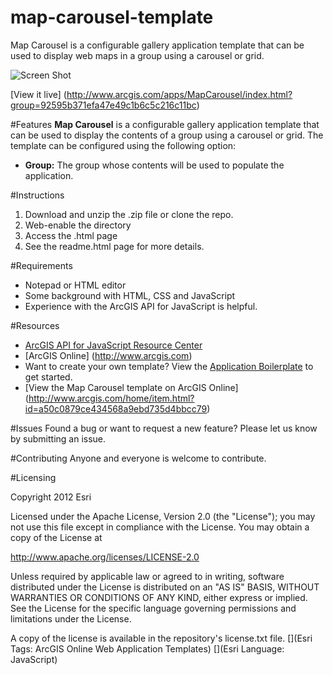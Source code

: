 map-carousel-template
=====================

Map Carousel is a configurable gallery application template that can be used to display web maps in a group using a carousel or grid.

![Screen Shot](https://dl.dropboxusercontent.com/u/24627279/screenshots/map_carousel_th%202.jpg)

[View it live] (http://www.arcgis.com/apps/MapCarousel/index.html?group=92595b371efa47e49c1b6c5c216c11bc)

#Features
**Map Carousel** is a configurable gallery application template that can be used to display the contents of a group using a carousel or grid. The template can be configured using the following option:

- **Group:** The group whose contents will be used to populate the application.



#Instructions

1. Download and unzip the .zip file or clone the repo. 
2. Web-enable the directory
3. Access the .html page 
4. See the readme.html page for more details. 


#Requirements

- Notepad or HTML editor
- Some background with HTML, CSS and JavaScript
- Experience with the ArcGIS API for JavaScript is helpful. 

#Resources

- [ArcGIS API for JavaScript Resource Center](http://help.arcgis.com/en/webapi/javascript/arcgis/index.html)
- [ArcGIS Online] (http://www.arcgis.com)
- Want to create your own template? View the [Application Boilerplate](https://github.com/Esri/application-boilerplate-js) to get started. 
- [View the Map Carousel template on ArcGIS Online] (http://www.arcgis.com/home/item.html?id=a50c0879ce434568a9ebd735d4bbcc79)

#Issues
Found a bug or want to request a new feature? Please let us know by submitting an issue. 

#Contributing
Anyone and everyone is welcome to contribute. 

#Licensing 

Copyright 2012 Esri

Licensed under the Apache License, Version 2.0 (the "License"); you may not use this file except in compliance with the License. You may obtain a copy of the License at

http://www.apache.org/licenses/LICENSE-2.0

Unless required by applicable law or agreed to in writing, software distributed under the License is distributed on an "AS IS" BASIS, WITHOUT WARRANTIES OR CONDITIONS OF ANY KIND, either express or implied. See the License for the specific language governing permissions and limitations under the License.

A copy of the license is available in the repository's license.txt file.
[](Esri Tags: ArcGIS Online Web Application Templates) 
[](Esri Language: JavaScript)
